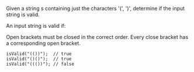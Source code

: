 Given a string s containing just the characters '(', ')', determine if the input string is valid.

An input string is valid if:

Open brackets must be closed in the correct order.
Every close bracket has a corresponding open bracket.

```
isValid("(())");  // true
isValid("()()");  // true
isValid("((())"); // false